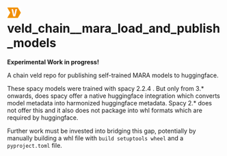# ![veld chain](https://raw.githubusercontent.com/veldhub/.github/refs/heads/main/images/symbol_V_letter.png) veld_chain__mara_load_and_publish_models

**Experimental Work in progress!**

A chain veld repo for publishing self-trained MARA models to huggingface.

These spacy models were trained with spacy 2.2.4 . But only from 3.* onwards, does 
spacy offer a native huggingface integration which converts model metadata into harmonized 
huggingface metadata. Spacy 2.* does not offer this and it also does not package into whl formats 
which are required by huggingface. 

Further work must be invested into bridging this gap, potentially by manually building a whl file 
with `build setuptools wheel` and a `pyproject.toml` file. 

